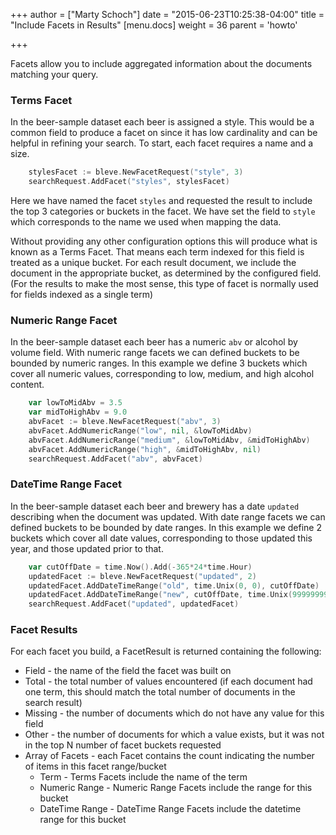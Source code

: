 +++
author = ["Marty Schoch"]
date = "2015-06-23T10:25:38-04:00"
title = "Include Facets in Results"
[menu.docs]
weight = 36
parent = 'howto'

+++

Facets allow you to include aggregated information about the documents matching your query.

### Terms Facet

In the beer-sample dataset each beer is assigned a style.  This would be a common field to produce a facet on since it has low cardinality and can be helpful in refining your search.  To start, each facet requires a name and a size.

```go
    stylesFacet := bleve.NewFacetRequest("style", 3)
    searchRequest.AddFacet("styles", stylesFacet)
```

Here we have named the facet `styles` and requested the result to include the top 3 categories or buckets in the facet.  We have set the field to `style` which corresponds to the name we used when mapping the data.

Without providing any other configuration options this will produce what is known as a Terms Facet.  That means each term indexed for this field is treated as a unique bucket.  For each result document, we include the document in the appropriate bucket, as determined by the configured field.  (For the results to make the most sense, this type of facet is normally used for fields indexed as a single term)

### Numeric Range Facet

In the beer-sample dataset each beer has a numeric `abv` or alcohol by volume field.  With numeric range facets we can defined buckets to be bounded by numeric ranges.  In this example we define 3 buckets which cover all numeric values, corresponding to low, medium, and high alcohol content.

```go
    var lowToMidAbv = 3.5
    var midToHighAbv = 9.0
    abvFacet := bleve.NewFacetRequest("abv", 3)
    abvFacet.AddNumericRange("low", nil, &lowToMidAbv)
    abvFacet.AddNumericRange("medium", &lowToMidAbv, &midToHighAbv)
    abvFacet.AddNumericRange("high", &midToHighAbv, nil)
    searchRequest.AddFacet("abv", abvFacet)
```

### DateTime Range Facet

In the beer-sample dataset each beer and brewery has a date `updated` describing when the document was updated.  With date range facets we can defined buckets to be bounded by date ranges.  In this example we define 2 buckets which cover all date values, corresponding to those updated this year, and those updated prior to that.

```go
    var cutOffDate = time.Now().Add(-365*24*time.Hour)
    updatedFacet := bleve.NewFacetRequest("updated", 2)
    updatedFacet.AddDateTimeRange("old", time.Unix(0, 0), cutOffDate)
    updatedFacet.AddDateTimeRange("new", cutOffDate, time.Unix(999999999, 999999999))
    searchRequest.AddFacet("updated", updatedFacet)
```

### Facet Results

For each facet you build, a FacetResult is returned containing the following:

* Field - the name of the field the facet was built on
* Total - the total number of values encountered (if each document had one term, this should match the total number of documents in the search result)
* Missing - the number of documents which do not have any value for this field
* Other - the number of documents for which a value exists, but it was not in the top N number of facet buckets requested
* Array of Facets - each Facet contains the count indicating the number of items in this facet range/bucket
    * Term - Terms Facets include the name of the term
    * Numeric Range - Numeric Range Facets include the range for this bucket
    * DateTime Range - DateTime Range Facets include the datetime range for this bucket
